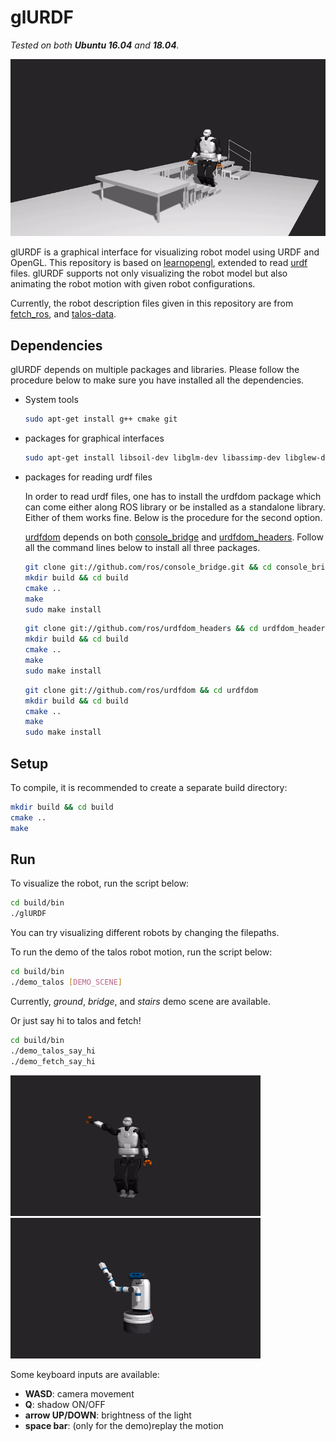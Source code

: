 # glURDF
*Tested on both **Ubuntu 16.04** and **18.04**.*

<img src="./img/demo_talos.gif" width="600">

glURDF is a graphical interface for visualizing robot model using URDF and OpenGL.
This repository is based on [learnopengl](https://learnopengl.com), extended to read [urdf](http://wiki.ros.org/urdf) files.
glURDF supports not only visualizing the robot model but also animating the robot motion with given robot configurations.

Currently, the robot description files given in this repository are from [fetch_ros](https://github.com/fetchrobotics/fetch_ros.git), and [talos-data](https://github.com/stack-of-tasks/talos-data.git).

## Dependencies
glURDF depends on multiple packages and libraries. Please follow the procedure below to make sure you have installed all the dependencies.
- System tools
  ```sh
  sudo apt-get install g++ cmake git
  ```
- packages for graphical interfaces
  ```sh
  sudo apt-get install libsoil-dev libglm-dev libassimp-dev libglew-dev libglfw3-dev libxinerama-dev libxcursor-dev libxi-dev libboost-all-dev
  ```
- packages for reading urdf files

  In order to read urdf files, one has to install the urdfdom package which can come either along ROS library or be installed as a standalone library. Either of them works fine. Below is the procedure for the second option. 

  [urdfdom](https://github.com/ros/urdfdom) depends on both [console_bridge](https://github.com/ros/console_bridge) and [urdfdom_headers](https://github.com/ros/urdfdom_headers). Follow all the command lines below to install all three packages.

  ```sh
  git clone git://github.com/ros/console_bridge.git && cd console_bridge
  mkdir build && cd build
  cmake ..
  make
  sudo make install
  ```
  ```sh
  git clone git://github.com/ros/urdfdom_headers && cd urdfdom_headers
  mkdir build && cd build
  cmake ..
  make
  sudo make install
  ```
  ```sh
  git clone git://github.com/ros/urdfdom && cd urdfdom
  mkdir build && cd build
  cmake ..
  make
  sudo make install
  ```

## Setup
To compile, it is recommended to create a separate build directory:
```sh
mkdir build && cd build
cmake ..
make 
```

## Run
To visualize the robot, run the script below:
```sh
cd build/bin
./glURDF
```
You can try visualizing different robots by changing the filepaths.

To run the demo of the talos robot motion, run the script below:
```sh
cd build/bin
./demo_talos [DEMO_SCENE]
```
Currently, *ground*, *bridge*, and *stairs* demo scene are available.

Or just say hi to talos and fetch!
```sh
cd build/bin
./demo_talos_say_hi
./demo_fetch_say_hi
```
<img src="./img/demo_talos_say_hi.gif" width="400"> <img src="./img/demo_fetch_say_hi.gif" width="400">

Some keyboard inputs are available:
- **WASD**: camera movement
- **Q**: shadow ON/OFF
- **arrow UP/DOWN**: brightness of the light
- **space bar**: (only for the demo)replay the motion
